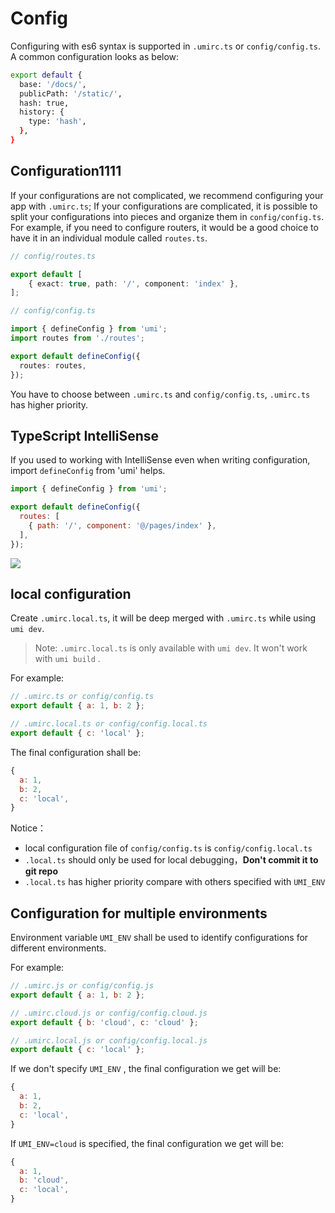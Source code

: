 # Config

Configuring with es6 syntax is supported in `.umirc.ts` or `config/config.ts`. A common configuration looks as below:

```bash
export default {
  base: '/docs/',
  publicPath: '/static/',
  hash: true,
  history: {
    type: 'hash',
  },
}
```

## Configuration1111

If your configurations are not complicated, we recommend configuring your app with `.umirc.ts`;
If your configurations are complicated, it is possible to split your configurations into pieces and organize them in `config/config.ts`. For example, if you need to configure routers, it would be a good choice to have it in an individual module called `routes.ts`.

```typescript
// config/routes.ts

export default [
    { exact: true, path: '/', component: 'index' },
];
```
```typescript
// config/config.ts

import { defineConfig } from 'umi';
import routes from './routes';

export default defineConfig({
  routes: routes,
});

```

You have to choose between `.umirc.ts` and `config/config.ts`, `.umirc.ts` has higher priority.

## TypeScript IntelliSense

If you used to working with IntelliSense even when writing configuration, import `defineConfig` from 'umi' helps.

```js
import { defineConfig } from 'umi';

export default defineConfig({
  routes: [
    { path: '/', component: '@/pages/index' },
  ],
});
```

![](https://img.alicdn.com/tfs/TB1EV1pv.T1gK0jSZFhXXaAtVXa-1204-838.png)

## local configuration

Create `.umirc.local.ts`, it will be deep merged with `.umirc.ts` while using `umi dev`.

> Note: `.umirc.local.ts` is only available with `umi dev`. It won't work with `umi build` .

For example:

```js
// .umirc.ts or config/config.ts
export default { a: 1, b: 2 };

// .umirc.local.ts or config/config.local.ts
export default { c: 'local' };
```

The final configuration shall be:

```js
{
  a: 1,
  b: 2,
  c: 'local',
}
```

Notice：

* local configuration file of `config/config.ts` is `config/config.local.ts`
* `.local.ts` should only be used for local debugging，**Don't commit it to git repo**
* `.local.ts` has higher priority compare with others specified with `UMI_ENV`

## Configuration for multiple environments

Environment variable `UMI_ENV` shall be used to identify configurations for different environments.

For example:

```js
// .umirc.js or config/config.js
export default { a: 1, b: 2 };

// .umirc.cloud.js or config/config.cloud.js
export default { b: 'cloud', c: 'cloud' };

// .umirc.local.js or config/config.local.js
export default { c: 'local' };
```

If we don't specify `UMI_ENV` , the final configuration we get will be:

```js
{
  a: 1,
  b: 2,
  c: 'local',
}
```

If `UMI_ENV=cloud` is specified, the final configuration we get will be:

```js
{
  a: 1,
  b: 'cloud',
  c: 'local',
}
```
